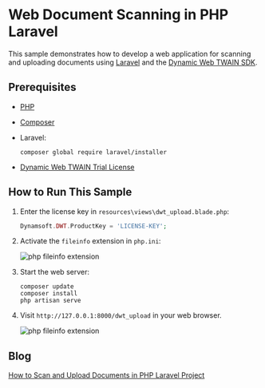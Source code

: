 # Web Document Scanning in PHP Laravel
This sample demonstrates how to develop a web application for scanning and uploading documents using [Laravel](https://laravel.com) and the [Dynamic Web TWAIN SDK](https://www.dynamsoft.com/web-twain/overview/).

## Prerequisites
- [PHP](https://www.php.net/downloads.php) 
- [Composer](https://getcomposer.org/download/)
- Laravel:
    
    ```
    composer global require laravel/installer
    ```

- [Dynamic Web TWAIN Trial License](https://www.dynamsoft.com/customer/license/trialLicense/?product=dwt)

## How to Run This Sample
1. Enter the license key in `resources\views\dwt_upload.blade.php`:

    ```php
    Dynamsoft.DWT.ProductKey = 'LICENSE-KEY';
    ```

2. Activate the `fileinfo` extension in `php.ini`:

    ![php fileinfo extension](https://www.dynamsoft.com/codepool/img/2019/08/php-ini-extension.png)

3. Start the web server:

    ```
    composer update
    composer install
    php artisan serve
    ```

4. Visit `http://127.0.0.1:8000/dwt_upload` in your web browser.

    ![php fileinfo extension](https://www.dynamsoft.com/codepool/img/2024/04/php-laravel-twain-document-scan-upload.jpg)


## Blog
[How to Scan and Upload Documents in PHP Laravel Project](https://www.dynamsoft.com/codepool/upload-document-image-laravel-windows.html)
